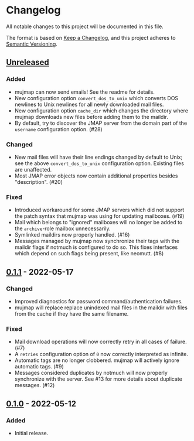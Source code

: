 # Changelog
All notable changes to this project will be documented in this file.

The format is based on [Keep a Changelog](https://keepachangelog.com/en/1.0.0/),
and this project adheres to [Semantic Versioning](https://semver.org/spec/v2.0.0.html).

## [Unreleased]
### Added
- mujmap can now send emails! See the readme for details.
- New configuration option `convert_dos_to_unix` which converts DOS newlines to
  Unix newlines for all newly downloaded mail files.
- New configuration option `cache_dir` which changes the directory where mujmap
  downloads new files before adding them to the maildir.
- By default, try to discover the JMAP server from the domain part of the
  `username` configuration option. (#28)

### Changed
- New mail files will have their line endings changed by default to Unix; see
  the above `convert_dos_to_unix` configuration option. Existing files are
  unaffected.
- Most JMAP error objects now contain additional properties besides
  "description". (#20)

### Fixed
- Introduced workaround for some JMAP servers which did not support the patch
  syntax that mujmap was using for updating mailboxes. (#19)
- Mail which belongs to "ignored" mailboxes will no longer be added to the
  `archive`-role mailbox unnecessarily.
- Symlinked maildirs now properly handled. (#16)
- Messages managed by mujmap now synchronize their tags with the maildir flags
  if notmuch is configured to do so. This fixes interfaces which depend on such
  flags being present, like neomutt. (#8)

## [0.1.1] - 2022-05-17
### Changed
- Improved diagnostics for password command/authentication failures.
- mujmap will replace replace unindexed mail files in the maildir with files
  from the cache if they have the same filename.

### Fixed
- Mail download operations will now correctly retry in all cases of failure.
  (#7)
- A `retries` configuration option of `0` now correctly interpreted as infinite.
- Automatic tags are no longer clobbered. mujmap will actively ignore automatic
  tags. (#9)
- Messages considered duplicates by notmuch will now properly synchronize with
  the server. See #13 for more details about duplicate messages. (#12)

## [0.1.0] - 2022-05-12
### Added
- Initial release.

[Unreleased]: https://github.com/elizagamedev/mujmap/compare/v0.1.1...HEAD
[0.1.1]: https://github.com/elizagamedev/mujmap/compare/v0.1.0...v0.1.1
[0.1.0]: https://github.com/elizagamedev/mujmap/releases/tag/v0.1.0
